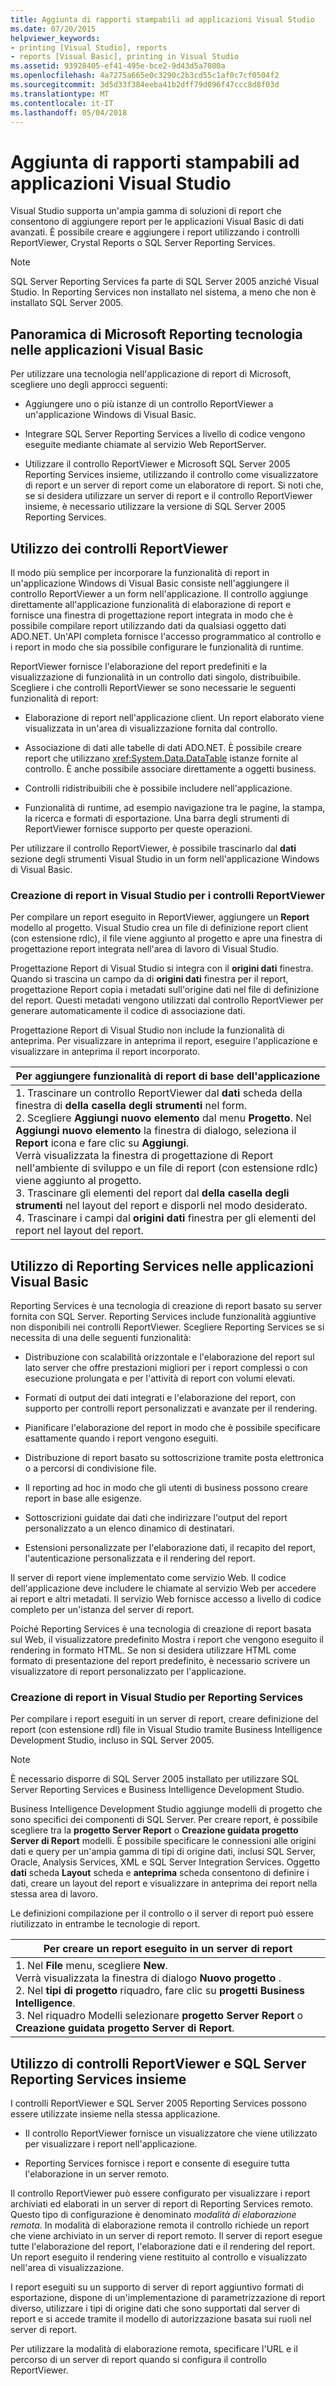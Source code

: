 ```yaml
---
title: Aggiunta di rapporti stampabili ad applicazioni Visual Studio
ms.date: 07/20/2015
helpviewer_keywords:
- printing [Visual Studio], reports
- reports [Visual Basic], printing in Visual Studio
ms.assetid: 93928405-ef41-495e-bce2-9d43d5a7080a
ms.openlocfilehash: 4a7275a665e0c3290c2b3cd55c1af0c7cf0504f2
ms.sourcegitcommit: 3d5d33f384eeba41b2dff79d096f47ccc8d8f03d
ms.translationtype: MT
ms.contentlocale: it-IT
ms.lasthandoff: 05/04/2018
---
```

# <a name="adding-printable-reports-to-visual-studio-applications"></a>Aggiunta di rapporti stampabili ad applicazioni Visual Studio
Visual Studio supporta un'ampia gamma di soluzioni di report che consentono di aggiungere report per le applicazioni Visual Basic di dati avanzati. È possibile creare e aggiungere i report utilizzando i controlli ReportViewer, Crystal Reports o SQL Server Reporting Services.  
  
> [!NOTE]
>  SQL Server Reporting Services fa parte di SQL Server 2005 anziché Visual Studio. In Reporting Services non installato nel sistema, a meno che non è installato SQL Server 2005.  
  
## <a name="overview-of-microsoft-reporting-technology-in-visual-basic-applications"></a>Panoramica di Microsoft Reporting tecnologia nelle applicazioni Visual Basic  
 Per utilizzare una tecnologia nell'applicazione di report di Microsoft, scegliere uno degli approcci seguenti:  
  
-   Aggiungere uno o più istanze di un controllo ReportViewer a un'applicazione Windows di Visual Basic.  
  
-   Integrare SQL Server Reporting Services a livello di codice vengono eseguite mediante chiamate al servizio Web ReportServer.  
  
-   Utilizzare il controllo ReportViewer e Microsoft SQL Server 2005 Reporting Services insieme, utilizzando il controllo come visualizzatore di report e un server di report come un elaboratore di report. Si noti che, se si desidera utilizzare un server di report e il controllo ReportViewer insieme, è necessario utilizzare la versione di SQL Server 2005 Reporting Services.  
  
## <a name="using-reportviewer-controls"></a>Utilizzo dei controlli ReportViewer  
 Il modo più semplice per incorporare la funzionalità di report in un'applicazione Windows di Visual Basic consiste nell'aggiungere il controllo ReportViewer a un form nell'applicazione. Il controllo aggiunge direttamente all'applicazione funzionalità di elaborazione di report e fornisce una finestra di progettazione report integrata in modo che è possibile compilare report utilizzando dati da qualsiasi oggetto dati ADO.NET. Un'API completa fornisce l'accesso programmatico al controllo e i report in modo che sia possibile configurare le funzionalità di runtime.  
  
 ReportViewer fornisce l'elaborazione del report predefiniti e la visualizzazione di funzionalità in un controllo dati singolo, distribuibile. Scegliere i che controlli ReportViewer se sono necessarie le seguenti funzionalità di report:  
  
-   Elaborazione di report nell'applicazione client. Un report elaborato viene visualizzata in un'area di visualizzazione fornita dal controllo.  
  
-   Associazione di dati alle tabelle di dati ADO.NET. È possibile creare report che utilizzano <xref:System.Data.DataTable> istanze fornite al controllo. È anche possibile associare direttamente a oggetti business.  
  
-   Controlli ridistribuibili che è possibile includere nell'applicazione.  
  
-   Funzionalità di runtime, ad esempio navigazione tra le pagine, la stampa, la ricerca e formati di esportazione. Una barra degli strumenti di ReportViewer fornisce supporto per queste operazioni.  
  
 Per utilizzare il controllo ReportViewer, è possibile trascinarlo dal **dati** sezione degli strumenti Visual Studio in un form nell'applicazione Windows di Visual Basic.  
  
### <a name="creating-reports-in-visual-studio-for-reportviewer-controls"></a>Creazione di report in Visual Studio per i controlli ReportViewer  
 Per compilare un report eseguito in ReportViewer, aggiungere un **Report** modello al progetto. Visual Studio crea un file di definizione report client (con estensione rdlc), il file viene aggiunto al progetto e apre una finestra di progettazione report integrata nell'area di lavoro di Visual Studio.  
  
 Progettazione Report di Visual Studio si integra con il **origini dati** finestra. Quando si trascina un campo da di **origini dati** finestra per il report, progettazione Report copia i metadati sull'origine dati nel file di definizione del report. Questi metadati vengono utilizzati dal controllo ReportViewer per generare automaticamente il codice di associazione dati.  
  
 Progettazione Report di Visual Studio non include la funzionalità di anteprima. Per visualizzare in anteprima il report, eseguire l'applicazione e visualizzare in anteprima il report incorporato.  
  
|Per aggiungere funzionalità di report di base dell'applicazione|  
|---|    
|1.  Trascinare un controllo ReportViewer dal **dati** scheda della finestra di **della casella degli strumenti** nel form.<br />2.  Scegliere **Aggiungi nuovo elemento** dal menu **Progetto**. Nel **Aggiungi nuovo elemento** la finestra di dialogo, seleziona il **Report** icona e fare clic su **Aggiungi**.<br />     Verrà visualizzata la finestra di progettazione di Report nell'ambiente di sviluppo e un file di report (con estensione rdlc) viene aggiunto al progetto.<br />3.  Trascinare gli elementi del report dal **della casella degli strumenti** nel layout del report e disporli nel modo desiderato.<br />4.  Trascinare i campi dal **origini dati** finestra per gli elementi del report nel layout del report.|  
  
## <a name="using-reporting-services-in-visual-basic-applications"></a>Utilizzo di Reporting Services nelle applicazioni Visual Basic  
 Reporting Services è una tecnologia di creazione di report basato su server fornita con SQL Server. Reporting Services include funzionalità aggiuntive non disponibili nei controlli ReportViewer. Scegliere Reporting Services se si necessita di una delle seguenti funzionalità:  
  
-   Distribuzione con scalabilità orizzontale e l'elaborazione del report sul lato server che offre prestazioni migliori per i report complessi o con esecuzione prolungata e per l'attività di report con volumi elevati.  
  
-   Formati di output dei dati integrati e l'elaborazione del report, con supporto per controlli report personalizzati e avanzate per il rendering.  
  
-   Pianificare l'elaborazione del report in modo che è possibile specificare esattamente quando i report vengono eseguiti.  
  
-   Distribuzione di report basato su sottoscrizione tramite posta elettronica o a percorsi di condivisione file.  
  
-   Il reporting ad hoc in modo che gli utenti di business possono creare report in base alle esigenze.  
  
-   Sottoscrizioni guidate dai dati che indirizzare l'output del report personalizzato a un elenco dinamico di destinatari.  
  
-   Estensioni personalizzate per l'elaborazione dati, il recapito del report, l'autenticazione personalizzata e il rendering del report.  
  
 Il server di report viene implementato come servizio Web. Il codice dell'applicazione deve includere le chiamate al servizio Web per accedere ai report e altri metadati. Il servizio Web fornisce accesso a livello di codice completo per un'istanza del server di report.  
  
 Poiché Reporting Services è una tecnologia di creazione di report basata sul Web, il visualizzatore predefinito Mostra i report che vengono eseguito il rendering in formato HTML. Se non si desidera utilizzare HTML come formato di presentazione del report predefinito, è necessario scrivere un visualizzatore di report personalizzato per l'applicazione.  
  
### <a name="creating-reports-in-visual-studio-for-reporting-services"></a>Creazione di report in Visual Studio per Reporting Services  
 Per compilare i report eseguiti in un server di report, creare definizione del report (con estensione rdl) file in Visual Studio tramite Business Intelligence Development Studio, incluso in SQL Server 2005.  
  
> [!NOTE]
>  È necessario disporre di SQL Server 2005 installato per utilizzare SQL Server Reporting Services e Business Intelligence Development Studio.  
  
 Business Intelligence Development Studio aggiunge modelli di progetto che sono specifici dei componenti di SQL Server. Per creare report, è possibile scegliere tra la **progetto Server Report** o **Creazione guidata progetto Server di Report** modelli. È possibile specificare le connessioni alle origini dati e query per un'ampia gamma di tipi di origine dati, inclusi SQL Server, Oracle, Analysis Services, XML e SQL Server Integration Services. Oggetto **dati** scheda **Layout** scheda e **anteprima** scheda consentono di definire i dati, creare un layout del report e visualizzare in anteprima dei report nella stessa area di lavoro.  
  
 Le definizioni compilazione per il controllo o il server di report può essere riutilizzato in entrambe le tecnologie di report.  
  
|Per creare un report eseguito in un server di report|  
|---|    
|1.  Nel **File** menu, scegliere **New**.<br />     Verrà visualizzata la finestra di dialogo **Nuovo progetto** .<br />2.  Nel **tipi di progetto** riquadro, fare clic su **progetti Business Intelligence**.<br />3.  Nel riquadro Modelli selezionare **progetto Server Report** o **Creazione guidata progetto Server di Report**.|  
  
## <a name="using-reportviewer-controls-and-sql-server-reporting-services-together"></a>Utilizzo di controlli ReportViewer e SQL Server Reporting Services insieme  
 I controlli ReportViewer e SQL Server 2005 Reporting Services possono essere utilizzate insieme nella stessa applicazione.  
  
-   Il controllo ReportViewer fornisce un visualizzatore che viene utilizzato per visualizzare i report nell'applicazione.  
  
-   Reporting Services fornisce i report e consente di eseguire tutta l'elaborazione in un server remoto.  
  
 Il controllo ReportViewer può essere configurato per visualizzare i report archiviati ed elaborati in un server di report di Reporting Services remoto. Questo tipo di configurazione è denominato *modalità di elaborazione remota*. In modalità di elaborazione remota il controllo richiede un report che viene archiviato in un server di report remoto. Il server di report esegue tutte l'elaborazione del report, l'elaborazione dati e il rendering del report. Un report eseguito il rendering viene restituito al controllo e visualizzato nell'area di visualizzazione.  
  
 I report eseguiti su un supporto di server di report aggiuntivo formati di esportazione, dispone di un'implementazione di parametrizzazione di report diverso, utilizzare i tipi di origine dati che sono supportati dal server di report e si accede tramite il modello di autorizzazione basata sui ruoli nel server di report.  
  
 Per utilizzare la modalità di elaborazione remota, specificare l'URL e il percorso di un server di report quando si configura il controllo ReportViewer.
